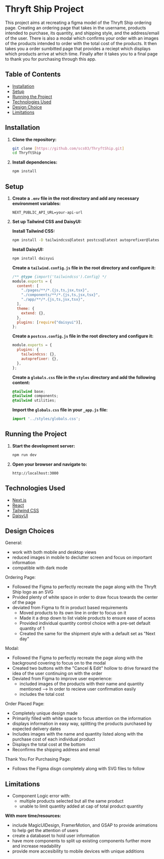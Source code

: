 # Thryft Ship Project

This project aims at recreating a figma model of the Thryft Ship ordering page. Creating an ordering page that takes in the username, products intended to purchase, its quantity, and shipping style, and the address/email of the user. There is also a modal which confirms your order with an images of the products intended to order with the total cost of the products. It then takes you a order sumbitted page that provides a reciept which displays which products arrive at which time. Finally after it takes you to a final page to thank you for purchasing through this app.

## Table of Contents

- [Installation](#installation)
- [Setup](#setup)
- [Running the Project](#running-the-project)
- [Technologies Used](#technologies-used)
- [Design Choice](#design-choices)
- [Limitations](#limitations)


## Installation

1. **Clone the repository:**
    ```bash
    git clone [https://github.com/scs03/ThryftShip.git]
    cd ThryftShip
    ```

2. **Install dependencies:**
    ```bash
    npm install
    ```

## Setup

1. **Create a `.env` file in the root directory and add any necessary environment variables:**
    ```plaintext
    NEXT_PUBLIC_API_URL=your-api-url
    ```

2. **Set up Tailwind CSS and DaisyUI:**

    **Install Tailwind CSS:**
    ```bash
    npm install -D tailwindcss@latest postcss@latest autoprefixer@latest
    ```

    **Install DaisyUI:**
    ```bash
    npm install daisyui
    ```

    **Create a `tailwind.config.js` file in the root directory and configure it:**
    ```javascript
    /** @type {import('tailwindcss').Config} */
    module.exports = {
      content: [
        "./pages/**/*.{js,ts,jsx,tsx}",
        "./components/**/*.{js,ts,jsx,tsx}",
        "./app/**/*.{js,ts,jsx,tsx}",
      ],
      theme: {
        extend: {},
      },
      plugins: [require("daisyui")],
    };
    ```

    **Create a `postcss.config.js` file in the root directory and configure it:**
    ```javascript
    module.exports = {
      plugins: {
        tailwindcss: {},
        autoprefixer: {},
      },
    };
    ```

    **Create a `globals.css` file in the `styles` directory and add the following content:**
    ```css
    @tailwind base;
    @tailwind components;
    @tailwind utilities;
    ```

    **Import the `globals.css` file in your `_app.js` file:**
    ```javascript
    import '../styles/globals.css';
    ```

## Running the Project

1. **Start the development server:**
    ```bash
    npm run dev
    ```

2. **Open your browser and navigate to:**
    ```
    http://localhost:3000
    ```

## Technologies Used

- [Next.js](https://nextjs.org/)
- [React](https://reactjs.org/)
- [Tailwind CSS](https://tailwindcss.com/)
- [DaisyUI](https://daisyui.com/)

## Design Choices

General:
- work with both mobile and desktop views
- reduced images in mobile to declutter screen and focus on important information
- compatible with dark mode

Ordering Page:
- Followed the Figma to perfectly recreate the page along with the Thryft Ship logo as an SVG
- Prvided plenty of white space in order to draw focus towards the center of the page
- deviated from Figma to fit in product based requirements
    - Moved products to its own line in order to focus on it
    - Made it a drop down to list viable products to ensure ease of acess
    - Provided individual quantity control choice with a pre-set default quantity of 1
    - Created the same for the shipment style with a default set as "Next day"

Modal:
- Followed the Figma to perfectly recreate the page along with the background covering to focus on to the modal
- Created two buttons with the "Cancel & Edit" hollow to drive forward the idea of the user continuing on with the order
- Deviated from Figma to improve user experience:
    - included images of the products with their name and quantity mentioned --> In order to recieve user confirmation easily
    - includes the total cost

Order Placed Page:
- Completely unique design made
- Primarily filled with white space to focus attention on the information
- displays information in easy way, splitting the products purchased by expected delivery dates
- Includes images with the name and quantity listed along with the purchase cost of each individual product
- Displays the total cost at the bottom
- Reconfirms the shipping address and email

Thank You For Purchasing Page:
- Follows the Figma disgn completely along with SVG files to follow

## Limitations
- Component Logic error with:
    - multiple products selected but all the same product
    - unable to limit quantity added at cap of total product quantity

**With more time/resources:**
- include MagicUIDesign, FramerMotion, and GSAP to provide animations to help get the attention of users
- create a databaset to hold user information
- have more components to split up existing components further more and increase readability
- provide more accesibility to mobile devices with unique additions
